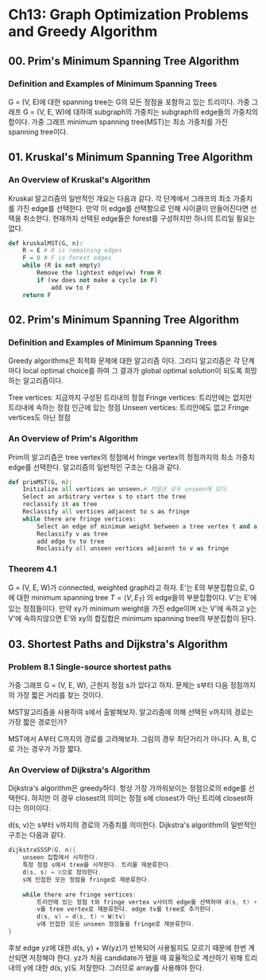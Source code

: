 # Ch13: Graph Optimization Problems and Greedy Algorithm
## 00. Prim's Minimum Spanning Tree Algorithm
### Definition and Examples of Minimum Spanning Trees
G = (V, E)에 대한 spanning tree는 G의 모든 정점을 포함하고 있는 트리이다.
가중 그래프 G = (V, E, W)에 대하여 subgraph의 가중치는 subgraph의 edge들의 가중치의 합이다.
가중 그래프 minimum spanning tree(MST)는 최소 가중치를 가진 spanning tree이다.

## 01. Kruskal's Minimum Spanning Tree Algorithm
### An Overview of Kruskal's Algorithm
Kruskal 알고리즘의 일반적인 개요는 다음과 같다. 각 단계에서 그래프의 최소 가중치를 가진 edge를 선택한다. 만약 이 edge를 선택함으로 인해 사이클이 만들어진다면 선택을 취소한다.
현재까지 선택된 edge들은 forest를 구성하지만 하나의 트리일 필요는 없다. 
```python
def kruskalMST(G, n):
    R = E # R is remaining edges
    F = 0 # F is forest edges
    while (R is not empty)
        Remove the lightest edge(vw) from R
        if (vw does not make a cycle in F)
            add vw to F
    return F

```
## 02. Prim's Minimum Spanning Tree Algorithm
### Definition and Examples of Minimum Spanning Trees
Greedy algorithms은 최적화 문제에 대한 알고리즘 이다. 그리디 알고리즘은 각 단계마다 local optimal choice를 하여 그 결과가 global optimal solution이 되도록 희망하는 알고리즘이다.

Tree vertices: 지금까지 구성된 트리내의 정점
Fringe vertices: 트리안에는 없지만 트리내에 속하는 정점 인근에 있는 정점
Unseen vertices: 트리안에도 없고 Fringe vertices도 아닌 정점

### An Overview of Prim's Algorithm
Prim의 알고리즘은 tree vertex의 정점에서 fringe vertex의 정점까지의 최소 가중치 edge를 선택한다.
알고리즘의 일반적인 구조는 다음과 같다.
```python
def primMST(G, n):
    Initialize all vertices an unseen.# 처음은 모두 unseen에 있다.
    Select an arbitrary vertex s to start the tree
    reclassify it as tree
    Reclassify all vertices adjacent to s as fringe
    while there are fringe vertices:
        Select an edge of minimum weight between a tree vertex t and a fringe vertex v
        Reclassify v as tree
        add edge tv to tree
        Reclassify all unseen vertices adjacent to v as fringe
```

### Theorem 4.1
G = (V, E, W)가 connected, weighted graph라고 하자. E'는 E의 부분집합으로, G에 대한 minimum spanning tree $T = (V, E_T)$ 의 edge들의 부분집합이다. V'는 E'에 있는 정점들이다. 만약 xy가 minimum weight을 가진 edge이며 x는 V'에 속하고 y는 V'에 속하지않으면 E'와 xy의 합집합은 minimum spanning tree의 부분집합이 된다.

## 03. Shortest Paths and Dijkstra's Algorithm
### Problem 8.1 Single-source shortest paths
가중 그래프 G = (V, E, W), 근원지 정점 s가 있다고 하자. 문제는 s부터 다음 정점까지의 가장 짧은 거리를 찾는 것이다.

MST알고리즘을 사용하여 s에서 출발해보자. 알고리즘에 의해 선택된 v까지의 경로는 가장 짧은 경로인가?

MST에서 A부터 C까지의 경로를 고려해보자. 그림의 경우 최단거리가 아니다. A, B, C로 가는 경우가 가장 짧다.

### An Overview of Dijkstra's Algorithm
Dijkstra's algorithm은 greedy하다. 항상 가장 가까워보이는 정점으로의 edge를 선택한다. 하지만 이 경우 closest의 의미는 정점 s에 closest가 아닌 트리에 closest하다는 의미이다.

d(s, v)는 s부터 v까지의 경로의 가중치를 의미한다.
Dijkstra's algorithm의 일반적인 구조는 다음과 같다.
```C++
dijkstraSSSP(G, n){
    unseen 집합에서 시작한다.
    특정 정점 s에서 tree를 시작한다. 트리를 재분류한다.
    d(s, s) = 0으로 정의한다.
    s에 인접한 모든 정점을 fringe로 재분류한다.
    
    while there are fringe vertices:
        트리안에 있는 정점 t와 fringe vertex v사이의 edge를 선택하여 d(s, t) + W(tv)가 최소가 되게한다.
        v를 tree vertex로 재분류한다. edge tv를 tree로 추가한다.
        d(s, v) = d(s, t) + W(tv)
        v에 인접한 모든 unseen 정점들을 fringe로 재분류한다.
}
```

후보 edge yz에 대한 d(s, y) + W(yz)가 반복되어 사용될지도 모르기 때문에 한번 계산되면 저장해야 한다. yz가 처음 candidate가 됐을 때 효율적으로 계산하기 위해  트리 내의 y에 대한 d(s, y)도 저장한다. 그러므로 array를 사용해야 한다.